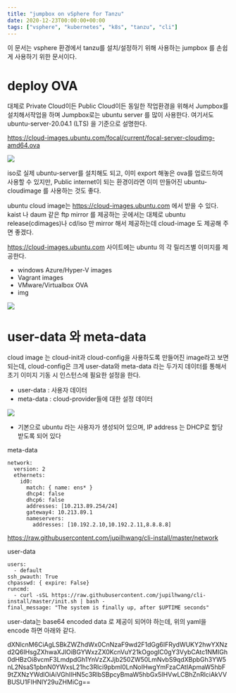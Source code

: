 ```yaml
---
title: "jumpbox on vSphere for Tanzu"
date: 2020-12-23T00:00:00+00:00
tags: ["vsphere", "kubernetes", "k8s", "tanzu", "cli"]
---
```


이 문서는 vsphere 환경에서 tanzu를 설치/설정하기 위해 사용하는 jumpbox 를 손쉽게 사용하기 위한 문서이다.

# deploy OVA

대체로 Private Cloud이든 Public Cloud이든 동일한 작업환경을 위해서 Jumpbox를 설치해서작업을 하며 Jumpbox로는 ubuntu server 를 많이 사용한다. 여기서도 ubuntu-server-20.04.1 (LTS) 을 기준으로 설명한다.

https://cloud-images.ubuntu.com/focal/current/focal-server-cloudimg-amd64.ova

![](/img/jumpbox/deploy-ubuntu-cloudimage-ova.png)

iso로 실제 ubuntu-server를 설치해도 되고, 이미 export 해놓은 ova를 업로드하여 사용할 수 있지만, Public internet이 되는 환경이라면 이미 만들어진 ubuntu-cloudimage 를 사용하는 것도 좋다.

ubuntu cloud image는 https://cloud-images.ubuntu.com 에서 받을 수 있다. kaist 나 daum 같은 ftp mirror 를 제공하는 곳에서는 대체로 ubuntu release(cdimages)나 cd/iso 만 mirror 해서 제공하는데 cloud-image 도 제공해 주면 좋겠다.

https://cloud-images.ubuntu.com 사이트에는 ubuntu 의 각 릴리즈별 이미지를 제공한다.
- windows Azure/Hyper-V images
- Vagrant images
- VMware/Virtualbox OVA
- img

![](/img/jumpbox/deploy-ubuntu-cloudimage-ova-02.png)

# user-data 와 meta-data

cloud image 는 cloud-init과 cloud-config을 사용하도록 만들어진 image라고 보면 되는데, cloud-config은 크게 user-data와 meta-data 라는 두가지 데이터를 통해서 초기 이미지 기동 시 인스턴스에 필요한 설정을 한다.
- user-data : 사용자 데이터
- meta-data : cloud-provider들에 대한 설정 데이터

![](/img/jumpbox/deploy-ubuntu-cloudimage-data.png)

- 기본으로 ubuntu 라는 사용자가 생성되어 있으며, IP address 는 DHCP로 할당 받도록 되어 있다

meta-data
```
network:
  version: 2
  ethernets:
    id0:
      match: { name: ens* }
      dhcp4: false
      dhcp6: false
      addresses: [10.213.89.254/24]
      gateway4: 10.213.89.1
      nameservers:
        addresses: [10.192.2.10,10.192.2.11,8.8.8.8]
```
https://raw.githubusercontent.com/jupilhwang/cli-install/master/network

user-data
```
users:
  - default
ssh_pwauth: True
chpasswd: { expire: False}
runcmd:
  - curl -sSL https://raw.githubusercontent.com/jupilhwang/cli-install/master/init.sh | bash - 
final_message: "The system is finally up, after $UPTIME seconds"
```

user-data는 base64 encoded data 로 제공이 되어야 하는데, 위의 yaml을 encode 하면 아래와 같다.

dXNlcnM6CiAgLSBkZWZhdWx0CnNzaF9wd2F1dGg6IFRydWUKY2hwYXNzd2Q6IHsgZXhwaXJlOiBGYWxzZX0KcnVuY21kOgogIC0gY3VybCAtc1NMIGh0dHBzOi8vcmF3LmdpdGh1YnVzZXJjb250ZW50LmNvbS9qdXBpbGh3YW5nL2NsaS1pbnN0YWxsL21hc3Rlci9pbml0LnNoIHwgYmFzaCAtIApmaW5hbF9tZXNzYWdlOiAiVGhlIHN5c3RlbSBpcyBmaW5hbGx5IHVwLCBhZnRlciAkVVBUSU1FIHNlY29uZHMiCg==